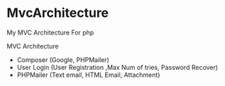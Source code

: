 # MvcArchitecture
My MVC Architecture For php


MVC Architecture

- Composer (Google, PHPMailer)
- User Login (User Registration ,Max Num of tries, Password Recover)
- PHPMailer (Text email, HTML Email, Attachment)